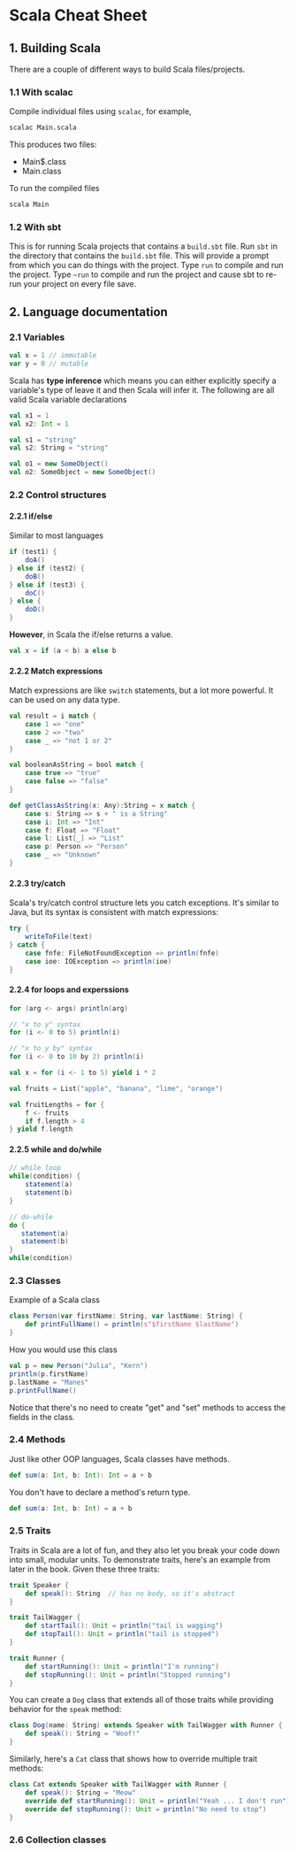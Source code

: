 # Scala Cheat Sheet

## 1. Building Scala

There are a couple of different ways to build Scala files/projects.

### 1.1 With scalac

 Compile individual files using ```scalac```, for example,

 ```bash
 scalac Main.scala
 ```

 This produces two files:

- Main$.class
- Main.class

To run the compiled files

```bash
scala Main
```

### 1.2 With sbt

This is for running Scala projects that contains a ```build.sbt``` file.
Run ```sbt``` in the directory that contains the ```build.sbt``` file.
This will provide a prompt from which you can do things with the project.
Type ```run``` to compile and run the project.
Type ```~run``` to compile and run the project and cause sbt to re-run your
project on every file save.

## 2. Language documentation

### 2.1 Variables

```scala
val x = 1 // immutable
var y = 0 // mutable
```

Scala has **type inference** which means you can either explicitly specify a
variable's type of leave it and then Scala will infer it.
The following are all valid Scala variable declarations

```scala
val x1 = 1
val x2: Int = 1

val s1 = "string"
val s2: String = "string"

val o1 = new SomeObject()
val o2: SomeObject = new SomeObject()
```

### 2.2 Control structures

#### 2.2.1 if/else

Similar to most languages

```scala
if (test1) {
    doA()
} else if (test2) {
    doB()
} else if (test3) {
    doC()
} else {
    doD()
}
```

**However**, in Scala the if/else returns a value.

```scala
val x = if (a < b) a else b
```

#### 2.2.2 Match expressions

Match expressions are like ```switch``` statements, but a lot more powerful.
It can be used on any data type.

```scala
val result = i match {
    case 1 => "one"
    case 2 => "two"
    case _ => "not 1 or 2"
}

val booleanAsString = bool match {
    case true => "true"
    case false => "false"
}

def getClassAsString(x: Any):String = x match {
    case s: String => s + " is a String"
    case i: Int => "Int"
    case f: Float => "Float"
    case l: List[_] => "List"
    case p: Person => "Person"
    case _ => "Unknown"
}
```

#### 2.2.3 try/catch

Scala's try/catch control structure lets you catch exceptions.
It's similar to Java, but its syntax is consistent with match expressions:

```scala
try {
    writeToFile(text)
} catch {
    case fnfe: FileNotFoundException => println(fnfe)
    case ioe: IOException => println(ioe)
}
```

#### 2.2.4 for loops and experssions

```scala
for (arg <- args) println(arg)

// "x to y" syntax
for (i <- 0 to 5) println(i)

// "x to y by" syntax
for (i <- 0 to 10 by 2) println(i)

val x = for (i <- 1 to 5) yield i * 2
```

```scala
val fruits = List("apple", "banana", "lime", "orange")

val fruitLengths = for {
    f <- fruits
    if f.length > 4
} yield f.length
```

#### 2.2.5 while and do/while

```scala
// while loop
while(condition) {
    statement(a)
    statement(b)
}

// do-while
do {
   statement(a)
   statement(b)
}
while(condition)
```

### 2.3 Classes

Example of a Scala class

```scala
class Person(var firstName: String, var lastName: String) {
    def printFullName() = println(s"$firstName $lastName")
}
```

How you would use this class

```scala
val p = new Person("Julia", "Kern")
println(p.firstName)
p.lastName = "Manes"
p.printFullName()
```

Notice that there's no need to create "get" and "set" methods
to access the fields in the class.

### 2.4 Methods

Just like other OOP languages, Scala classes have methods.

```scala
def sum(a: Int, b: Int): Int = a + b
```

You don't have to declare a method's return type.

```scala
def sum(a: Int, b: Int) = a + b
```

### 2.5 Traits

Traits in Scala are a lot of fun, and they also let you break
your code down into small, modular units. To demonstrate traits,
here's an example from later in the book. Given these three traits:

```scala
trait Speaker {
    def speak(): String  // has no body, so it's abstract
}

trait TailWagger {
    def startTail(): Unit = println("tail is wagging")
    def stopTail(): Unit = println("tail is stopped")
}

trait Runner {
    def startRunning(): Unit = println("I'm running")
    def stopRunning(): Unit = println("Stopped running")
}
```

You can create a ```Dog``` class that extends all of those traits
while providing behavior for the ```speak``` method:

```scala
class Dog(name: String) extends Speaker with TailWagger with Runner {
    def speak(): String = "Woof!"
}
```

Similarly, here's a ```Cat``` class that shows how to override multiple trait methods:

```scala
class Cat extends Speaker with TailWagger with Runner {
    def speak(): String = "Meow"
    override def startRunning(): Unit = println("Yeah ... I don't run")
    override def stopRunning(): Unit = println("No need to stop")
}
```

### 2.6 Collection classes
